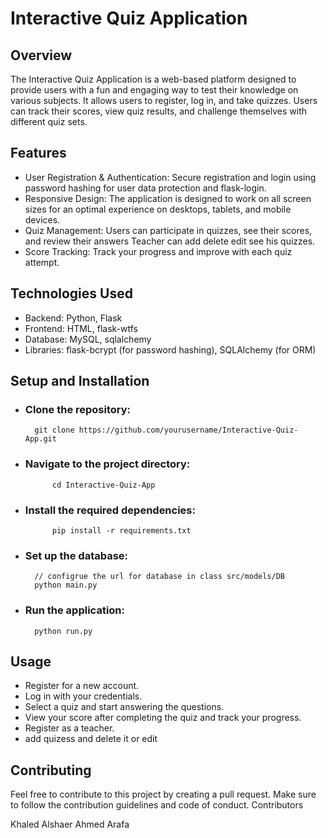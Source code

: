 # Interactive Quiz Application

## Overview

The Interactive Quiz Application is a web-based platform designed to provide users with a fun and engaging way to test their knowledge on various subjects. It allows users to register, log in, and take quizzes. Users can track their scores, view quiz results, and challenge themselves with different quiz sets.

## Features

- User Registration & Authentication: Secure registration and login using password hashing for user data protection and flask-login.
- Responsive Design: The application is designed to work on all screen sizes for an optimal experience on desktops, tablets, and mobile devices.
- Quiz Management: Users can participate in quizzes, see their scores, and review their answers Teacher can add delete edit see his quizzes.
- Score Tracking: Track your progress and improve with each quiz attempt.

## Technologies Used

- Backend: Python, Flask
- Frontend: HTML, flask-wtfs
- Database: MySQL, sqlalchemy
- Libraries: flask-bcrypt (for password hashing), SQLAlchemy (for ORM)

## Setup and Installation

- ### Clone the repository:

        git clone https://github.com/yourusername/Interactive-Quiz-App.git

- ### Navigate to the project directory:

            cd Interactive-Quiz-App

- ### Install the required dependencies:

            pip install -r requirements.txt

- ### Set up the database:

        // configrue the url for database in class src/models/DB
        python main.py

- ### Run the application:

        python run.py

## Usage

- Register for a new account.
- Log in with your credentials.
- Select a quiz and start answering the questions.
- View your score after completing the quiz and track your progress.
- Register as a teacher.
- add quizess and delete it or edit

## Contributing

Feel free to contribute to this project by creating a pull request. Make sure to follow the contribution guidelines and code of conduct.
Contributors

Khaled Alshaer
Ahmed Arafa
